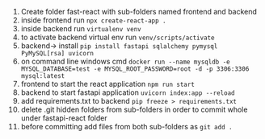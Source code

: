 1. Create folder fast-react with sub-folders named frontend and backend
2. inside frontend run ```npx create-react-app .```
3. inside backend run ```virtualenv venv```
4. to activate backend virtual env run ```venv/scripts/activate```
5. backend-> install ```pip install fastapi sqlalchemy pymysql PyMySQL[rsa] uvicorn```
6. on command line windows cmd ```docker run --name mysqldb -e MYSQL_DATABASE=test -e MYSQL_ROOT_PASSWORD=root -d -p 3306:3306 mysql:latest```
7. frontend to start the react application ```npm run start```
8. backend to start fastapi application ```uvicorn index:app --reload```
9. add requirements.txt to backend ```pip freeze > requirements.txt```
10. delete .git hidden folders from sub-folders in order to commit whole under fastapi-react folder
11. before committing add files from both sub-folders as ```git add .```